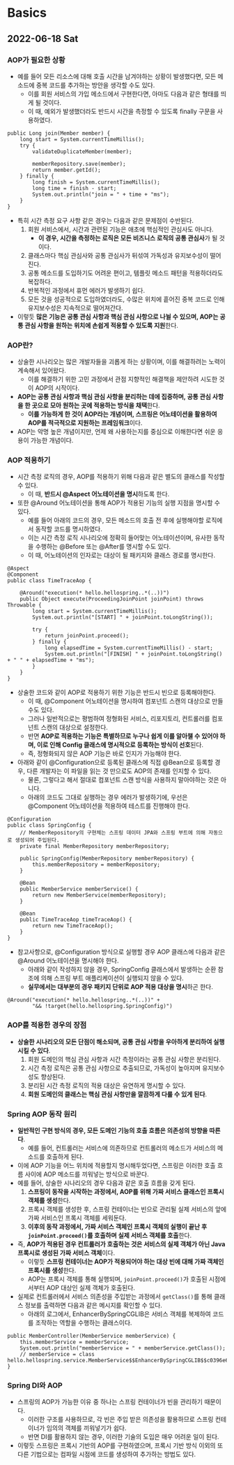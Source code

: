 # Basics
## 2022-06-18 Sat

### AOP가 필요한 상황
* 예를 들어 모든 리소스에 대해 호출 시간을 남겨야하는 상황이 발생했다면, 모든 메소드에 중복 코드를 추가하는 방안을 생각할 수도 있다.
  * 이를 회원 서비스의 가입 메소드에서 구현한다면, 아마도 다음과 같은 형태를 띄게 될 것이다.
  * 이 때, 예외가 발생했더라도 반드시 시간을 측정할 수 있도록 finally 구문을 사용하였다.
```
public Long join(Member member) {
    long start = System.currentTimeMillis();
    try {
        validateDuplicateMember(member);

        memberRepository.save(member);
        return member.getId();
    } finally {
        long finish = System.currentTimeMillis();
        long time = finish - start;
        System.out.println("join = " + time + "ms");
    }
}
```
* 특히 시간 측정 요구 사항 같은 경우는 다음과 같은 문제점이 수반된다.
  1. 회원 서비스에서, 시간과 관련된 기능은 애초에 핵심적인 관심사도 아니다.
     * **이 경우, 시간을 측정하는 로직은 모든 비즈니스 로직의 공통 관심사**가 될 것이다.
  2. 클래스마다 핵심 관심사와 공통 관심사가 뒤섞여 가독성과 유지보수성이 떨어진다.
  3. 공통 메소드를 도입하기도 어려운 편이고, 템플릿 메소드 패턴을 적용하더라도 복잡하다.
  4. 반복적인 과정에서 휴먼 에러가 발생하기 쉽다.
  5. 모든 것을 성공적으로 도입하였더라도, 수많은 위치에 흩어진 중복 코드로 인해 유지보수성은 지속적으로 떨어져간다.
* 이렇듯 **많은 기능은 공통 관심 사항과 핵심 관심 사항으로 나뉠 수 있으며, AOP는 공통 관심 사항을 원하는 위치에 손쉽게 적용할 수 있도록 지원**한다.

### AOP란?
* 상술한 시나리오는 많은 개발자들을 괴롭게 하는 상황이며, 이를 해결하려는 노력이 계속해서 있어왔다.
  * 이를 해결하기 위한 고민 과정에서 관점 지향적인 해결책을 제안하려 시도한 것이 AOP의 시작이다.
* **AOP는 공통 관심 사항과 핵심 관심 사항을 분리하는 데에 집중하며, 공통 관심 사항을 한 곳으로 모아 원하는 곳에 적용하는 방식을 채택**한다.
  * **이를 가능하게 한 것이 AOP라는 개념이며, 스프링은 어노테이션을 활용하여 AOP를 적극적으로 지원하는 프레임워크**이다.
* AOP는 악명 높은 개념이지만, 언제 왜 사용하는지를 중심으로 이해한다면 쉬운 응용이 가능한 개념이다.

### AOP 적용하기
* 시간 측정 로직의 경우, AOP를 적용하기 위해 다음과 같은 별도의 클래스를 작성할 수 있다.
  * 이 때, **반드시 @Aspect 어노테이션을 명시**하도록 한다.
* 또한 @Around 어노테이션을 통해 AOP가 적용된 기능의 실행 지점을 명시할 수 있다.
  * 예를 들어 아래의 코드의 경우, 모든 메소드의 호출 전 후에 실행해야할 로직에서 동작할 코드를 명시하였다.
  * 이는 시간 측정 로직 시나리오에 정확히 들어맞는 어노테이션이며, 유사한 동작을 수행하는 @Before 또는 @After를 명시할 수도 있다.
  * 이 때, 어노테이션의 인자로는 대상이 될 패키지와 클래스 경로를 명시한다.
```
@Aspect
@Component
public class TimeTraceAop {

    @Around("execution(* hello.hellospring..*(..))")
    public Object execute(ProceedingJoinPoint joinPoint) throws Throwable {
        long start = System.currentTimeMillis();
        System.out.println("[START] " + joinPoint.toLongString());

        try {
            return joinPoint.proceed();
        } finally {
            long elapsedTime = System.currentTimeMillis() - start;
            System.out.println("[FINISH] " + joinPoint.toLongString() + " " + elapsedTime + "ms");
        }
    }
}
```
* 상술한 코드와 같이 AOP로 적용하기 위한 기능은 반드시 빈으로 등록해야한다.
  * 이 때, @Component 어노테이션을 명시하여 컴포넌트 스캔의 대상으로 만들 수도 있다.
  * 그러나 일반적으로는 평범하여 정형화된 서비스, 리포지토리, 컨트롤러를 컴포넌트 스캔의 대상으로 설정한다.
  * 반면 **AOP로 적용하는 기능은 특별하므로 누구나 쉽게 이를 알아챌 수 있어야 하며, 이로 인해 Config 클래스에 명시적으로 등록하는 방식이 선호**된다.
  * 즉, 정형화되지 않은 AOP 기능은 바로 인지가 가능해야 한다. 
* 아래와 같이 @Configuration으로 등록된 클래스에 직접 @Bean으로 등록할 경우, 다른 개발자는 이 파일을 읽는 것 만으로도 AOP의 존재를 인지할 수 있다.
  * 물론, 그렇다고 해서 절대로 컴포넌트 스캔 방식을 사용하지 말아야하는 것은 아니다.
  * 아래의 코드도 그대로 실행하는 경우 에러가 발생하기에, 우선은 @Component 어노테이션을 적용하여 테스트를 진행해야 한다.
```
@Configuration
public class SpringConfig {
    // MemberRepository의 구현체는 스프링 데이터 JPA와 스프링 부트에 의해 자동으로 생성되어 주입된다.
    private final MemberRepository memberRepository;

    public SpringConfig(MemberRepository memberRepository) {
        this.memberRepository = memberRepository;
    }

    @Bean
    public MemberService memberService() {
        return new MemberService(memberRepository);
    }
    
    @Bean
    public TimeTraceAop timeTraceAop() {
        return new TimeTraceAop();
    }
}
```
* 참고사항으로, @Configuration 방식으로 실행할 경우 AOP 클래스에 다음과 같은 @Around 어노테이션을 명시해야 한다.
  * 아래와 같이 작성하지 않을 경우, SpringConfig 클래스에서 발생하는 순환 참조에 의해 스프링 부트 애플리케이션이 실행되지 않을 수 있다.
  * **실무에서는 대부분의 경우 패키지 단위로 AOP 적용 대상을 명시**하곤 한다.
```
@Around("execution(* hello.hellospring..*(..))" +
        "&& !target(hello.hellospring.SpringConfig)")
```

### AOP를 적용한 경우의 장점
* **상술한 시나리오의 모든 단점이 해소되며, 공통 관심 사항을 우아하게 분리하여 실행시킬 수 있다**.
  1. 회원 도메인의 핵심 관심 사항과 시간 측정이라는 공통 관심 사항은 분리된다.
  2. 시간 측정 로직은 공통 관심 사항으로 추출되므로, 가독성이 높아지며 유지보수성도 향상된다.
  3. 분리된 시간 측정 로직의 적용 대상은 유연하게 명시할 수 있다.
  4. **회원 도메인의 클래스는 핵심 관심 사항만을 깔끔하게 다룰 수 있게 된다**.

### Spring AOP 동작 원리
* **일반적인 구현 방식의 경우, 모든 도메인 기능의 호출 흐름은 의존성의 방향을 따른다**.
  * 예를 들어, 컨트롤러는 서비스에 의존하므로 컨트롤러의 메소드가 서비스의 메소드를 호출하게 된다.
* 이에 AOP 기능을 어느 위치에 적용할지 명시해두었다면, 스프링은 이러한 호출 흐름 사이에 AOP 메소드를 끼워넣는 방식으로 바꾼다.
* 예를 들어, 상술한 시나리오의 경우 다음과 같은 호출 흐름을 갖게 된다.
  1. **스프링이 동작을 시작하는 과정에서, AOP를 위해 가짜 서비스 클래스인 프록시 객체를 생성**한다.
  2. 프록시 객체를 생성한 후, 스프링 컨테이너는 빈으로 관리될 실제 서비스의 앞에 가짜 서비스인 프록시 객체를 세워둔다.
  3. **이후의 동작 과정에서, 가짜 서비스 객체인 프록시 객체의 실행이 끝난 후 `joinPoint.proceed()`를 호출하며 실제 서비스 객체를 호출**한다.
* 즉, **AOP가 적용된 경우 컨트롤러가 호출하는 것은 서비스의 실제 객체가 아닌 Java 프록시로 생성된 가짜 서비스 객체**이다.
  * 이렇듯 **스프링 컨테이너는 AOP가 적용되어야 하는 대상 빈에 대해 가짜 객체인 프록시를 생성**한다.
  * AOP는 프록시 객체를 통해 실행되며, `joinPoint.proceed()`가 호출된 시점에서부터 AOP 대상인 실제 객체가 호출된다.
* 실제로 컨트롤러에서 서비스 의존성을 주입받는 과정에서 `getClass()`를 통해 클래스 정보를 출력하면 다음과 같은 메시지를 확인할 수 있다.
  * 아래의 로그에서, EnhancerBySpringCGLIB은 서비스 객체를 복제하여 코드를 조작하는 역할을 수행하는 클래스이다. 
```
public MemberController(MemberService memberService) {
    this.memberService = memberService;
    System.out.println("memberService = " + memberService.getClass());
    // memberService = class hello.hellospring.service.MemberService$$EnhancerBySpringCGLIB$$c0396e61
}
```

### Spring DI와 AOP
* 스프링의 AOP가 가능한 이유 중 하나는 스프링 컨테이너가 빈을 관리하기 때문이다.
  * 이러한 구조를 사용하므로, 각 빈은 주입 받은 의존성을 활용하므로 스프링 컨테이너가 임의의 객체를 끼워넣기가 쉽다.
  * 반면 DI를 활용하지 않는 경우, 이러한 기술의 도입은 매우 어려운 일이 된다.
* 이렇듯 스프링은 프록시 기반의 AOP를 구현하였으며, 프록시 기반 방식 이외의 또 다른 기법으로는 컴파일 시점에 코드를 생성하여 추가하는 방법도 있다. 